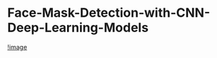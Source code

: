 # Face-Mask-Detection-with-CNN-Deep-Learning-Models

[!image](https://github.com/shreymukh2020/Face-Mask-Detection-with-CNN-Deep-Learning-Models/blob/main/Facemask%20detection.jpeg)
